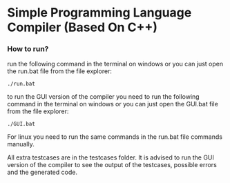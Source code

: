 # Simple Programming Language Compiler (Based On C++)

### How to run?

run the following command in the terminal on windows or you can just open the run.bat file from the file explorer:

```
./run.bat
```

to run the GUI version of the compiler you need to run the following command in the terminal on windows or you can just open the GUI.bat file from the file explorer:

```
./GUI.bat
```

For linux you need to run the same commands in the run.bat file commands manually.

All extra testcases are in the testcases folder. It is advised to run the GUI version of the compiler to see the output of the testcases, possible errors and the generated code.
